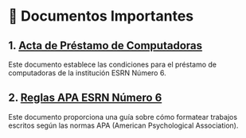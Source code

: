 # 📄 Documentos Importantes

## 1. [Acta de Préstamo de Computadoras](./acta_prestamo_notebook/acta_prestamo_notebook.md)

Este documento establece las condiciones para el préstamo de computadoras de la institución ESRN Número 6.

## 2. [Reglas APA ESRN Número 6](./reglasApa/reglasApa.md)

Este documento proporciona una guía sobre cómo formatear trabajos escritos según las normas APA (American Psychological Association).
